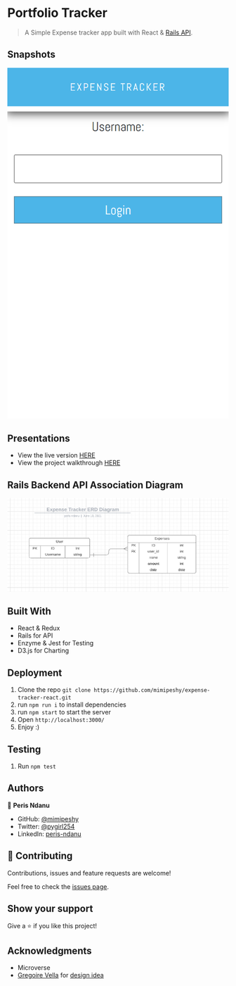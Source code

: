 # Portfolio Tracker

> A Simple Expense tracker app built with React & [Rails API](https://github.com/mimipeshy/expense-tracker).

## Snapshots

![image](images/login.png)

## Presentations

- View the live version [HERE](https://suspicious-wozniak-c08912.netlify.app/login)
- View the project walkthrough [HERE]()

## Rails Backend API Association Diagram

![image](images/ERD.PNG)

## Built With

- React & Redux
- Rails for API
- Enzyme & Jest for Testing
- D3.js for Charting

## Deployment

1. Clone the repo `git clone https://github.com/mimipeshy/expense-tracker-react.git`
2. run `npm run i` to install dependencies
3. run `npm start` to start the server
4. Open `http://localhost:3000/`
5. Enjoy :)

## Testing

1. Run `npm test`

## Authors

👤 **Peris Ndanu**

- GitHub: [@mimipeshy](https://github.com/mimipeshy)
- Twitter: [@pygirl254](https://twitter.com/pygirl254)
- LinkedIn: [peris-ndanu](https://www.linkedin.com/in/peris-ndanu-405083193/)

## 🤝 Contributing

Contributions, issues and feature requests are welcome!

Feel free to check the [issues page](https://github.com/mimipeshy/expense-tracker-react/issues).

## Show your support

Give a ⭐️ if you like this project!

## Acknowledgments

- Microverse
- [Gregoire Vella](https://www.behance.net/gregoirevella) for [design idea](https://www.behance.net/gallery/13271423/Bodytrackit-An-iOs-app-Branding-UX-and-UI)

